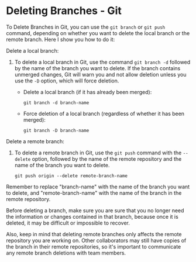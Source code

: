 # Deleting Branches - Git

To Delete Branches in Git, you can use the `git branch` or `git push` command, depending on whether you want to delete the local branch or the remote branch. Here I show you how to do it:

Delete a local branch:

1. To delete a local branch in Git, use the command `git branch -d` followed by the name of the branch you want to delete. If the branch contains unmerged changes, Git will warn you and not allow deletion unless you use the `-D` option, which will force deletion.

    - Delete a local branch (if it has already been merged):
      ```shell
      git branch -d branch-name
      ```

    - Force deletion of a local branch (regardless of whether it has been merged):
      ```shell
      git branch -D branch-name
      ```

Delete a remote branch:

1. To delete a remote branch in Git, use the `git push` command with the `--delete` option, followed by the name of the remote repository and the name of the branch you want to delete.

    ```shell
    git push origin --delete remote-branch-name
    ```

Remember to replace "branch-name" with the name of the branch you want to delete, and "remote-branch-name" with the name of the branch in the remote repository.

Before deleting a branch, make sure you are sure that you no longer need the information or changes contained in that branch, because once it is deleted, it may be difficult or impossible to recover.

Also, keep in mind that deleting remote branches only affects the remote repository you are working on. Other collaborators may still have copies of the branch in their remote repositories, so it's important to communicate any remote branch deletions with team members.